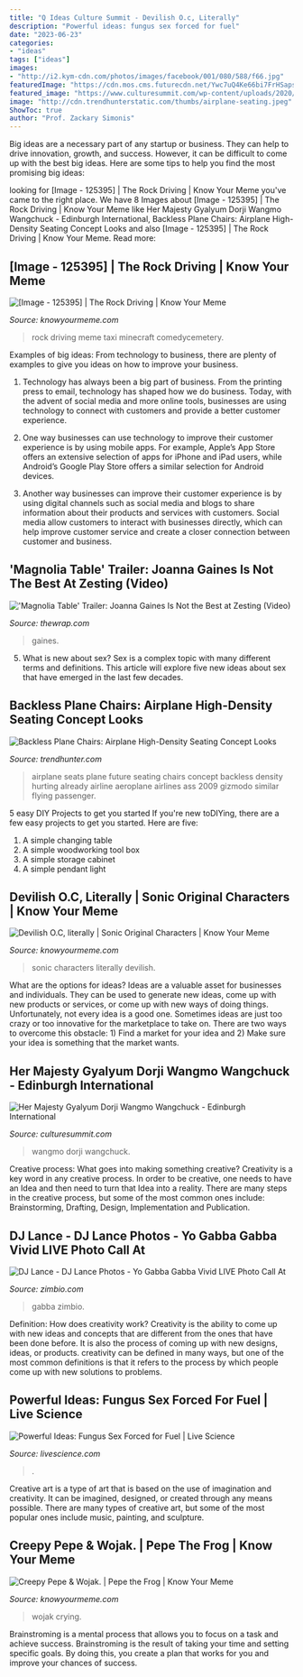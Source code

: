 ```yaml
---
title: "Q Ideas Culture Summit - Devilish O.c, Literally"
description: "Powerful ideas: fungus sex forced for fuel"
date: "2023-06-23"
categories:
- "ideas"
tags: ["ideas"]
images:
- "http://i2.kym-cdn.com/photos/images/facebook/001/080/588/f66.jpg"
featuredImage: "https://cdn.mos.cms.futurecdn.net/Ywc7uQ4Ke66bi7FrHSapsj-1200-80.jpg"
featured_image: "https://www.culturesummit.com/wp-content/uploads/2020/08/HMQM-Photograph.jpeg"
image: "http://cdn.trendhunterstatic.com/thumbs/airplane-seating.jpeg"
ShowToc: true
author: "Prof. Zackary Simonis"
---
```



Big ideas are a necessary part of any startup or business. They can help to drive innovation, growth, and success. However, it can be difficult to come up with the best big ideas. Here are some tips to help you find the most promising big ideas: 

	

		
looking for [Image - 125395] | The Rock Driving | Know Your Meme you've came to the right place. We have 8 Images about [Image - 125395] | The Rock Driving | Know Your Meme like Her Majesty Gyalyum Dorji Wangmo Wangchuck - Edinburgh International, Backless Plane Chairs: Airplane High-Density Seating Concept Looks and also [Image - 125395] | The Rock Driving | Know Your Meme. Read more:
		
    
## [Image - 125395] | The Rock Driving | Know Your Meme

<img loading=lazy src="http://i0.kym-cdn.com/photos/images/facebook/000/125/395/minecab.jpg" onerror="this.onerror=null;this.src='https://tse1.mm.bing.net/th?id=OIP.UWKPsryy7xT7xfWTwL0_YQHaMv&amp;pid=15.1';" alt="[Image - 125395] | The Rock Driving | Know Your Meme">

_Source: knowyourmeme.com_

>rock driving meme taxi minecraft comedycemetery. 

	

Examples of big ideas: From technology to business, there are plenty of examples to give you ideas on how to improve your business.
1. Technology has always been a big part of business. From the printing press to email, technology has shaped how we do business. Today, with the advent of social media and more online tools, businesses are using technology to connect with customers and provide a better customer experience.
2. One way businesses can use technology to improve their customer experience is by using mobile apps. For example, Apple’s App Store offers an extensive selection of apps for iPhone and iPad users, while Android’s Google Play Store offers a similar selection for Android devices.

3. Another way businesses can improve their customer experience is by using digital channels such as social media and blogs to share information about their products and services with customers. Social media allow customers to interact with businesses directly, which can help improve customer service and create a closer connection between customer and business.


    
## &#039;Magnolia Table&#039; Trailer: Joanna Gaines Is Not The Best At Zesting (Video)

<img loading=lazy src="https://www.thewrap.com/wp-content/uploads/2020/12/Magnolia-Table-with-Joanna-Gaines.jpg" onerror="this.onerror=null;this.src='https://tse2.mm.bing.net/th?id=OIP.Fz0vcIgozMhIvXP_H6YDywHaE8&amp;pid=15.1';" alt="&#039;Magnolia Table&#039; Trailer: Joanna Gaines Is Not the Best at Zesting (Video)">

_Source: thewrap.com_

>gaines. 

	

5. What is new about sex?
Sex is a complex topic with many different terms and definitions. This article will explore five new ideas about sex that have emerged in the last few decades.

    
## Backless Plane Chairs: Airplane High-Density Seating Concept Looks

<img loading=lazy src="http://cdn.trendhunterstatic.com/thumbs/airplane-seating.jpeg" onerror="this.onerror=null;this.src='https://tse4.mm.bing.net/th?id=OIP.V7thQJtMUQR9nCK3PwNBZwHaE7&amp;pid=15.1';" alt="Backless Plane Chairs: Airplane High-Density Seating Concept Looks">

_Source: trendhunter.com_

>airplane seats plane future seating chairs concept backless density hurting already airline aeroplane airlines ass 2009 gizmodo similar flying passenger. 

	

5 easy DIY Projects to get you started
If you're new toDIYing, there are a few easy projects to get you started. Here are five: 
1. A simple changing table 
2. A simple woodworking tool box 
3. A simple storage cabinet 
4. A simple pendant light 

    
## Devilish O.C, Literally | Sonic Original Characters | Know Your Meme

<img loading=lazy src="http://i2.kym-cdn.com/photos/images/facebook/001/080/588/f66.jpg" onerror="this.onerror=null;this.src='https://tse4.mm.bing.net/th?id=OIP.5izeauljzj7VqSJNJ8hQ7gHaLw&amp;pid=15.1';" alt="Devilish O.C, literally | Sonic Original Characters | Know Your Meme">

_Source: knowyourmeme.com_

>sonic characters literally devilish. 

	

What are the options for ideas?
Ideas are a valuable asset for businesses and individuals. They can be used to generate new ideas, come up with new products or services, or come up with new ways of doing things. Unfortunately, not every idea is a good one. Sometimes ideas are just too crazy or too innovative for the marketplace to take on. There are two ways to overcome this obstacle: 1) Find a market for your idea and 2) Make sure your idea is something that the market wants.

    
## Her Majesty Gyalyum Dorji Wangmo Wangchuck - Edinburgh International

<img loading=lazy src="https://www.culturesummit.com/wp-content/uploads/2020/08/HMQM-Photograph.jpeg" onerror="this.onerror=null;this.src='https://tse1.mm.bing.net/th?id=OIP.5rMoFVw4ADu5b065Ymk7gAHaKQ&amp;pid=15.1';" alt="Her Majesty Gyalyum Dorji Wangmo Wangchuck - Edinburgh International">

_Source: culturesummit.com_

>wangmo dorji wangchuck. 

	

Creative process: What goes into making something creative?
Creativity is a key word in any creative process. In order to be creative, one needs to have an Idea and then need to turn that Idea into a reality. There are many steps in the creative process, but some of the most common ones include: Brainstorming, Drafting, Design, Implementation and Publication.

    
## DJ Lance - DJ Lance Photos - Yo Gabba Gabba Vivid LIVE Photo Call At

<img loading=lazy src="https://www2.pictures.zimbio.com/gi/Yo+Gabba+Gabba+Vivid+LIVE+Photo+Call+Sydney+ysuVJcoSJrLx.jpg" onerror="this.onerror=null;this.src='https://tse4.mm.bing.net/th?id=OIP.BzBGDbLBMguGRRaro0INVwHaE8&amp;pid=15.1';" alt="DJ Lance - DJ Lance Photos - Yo Gabba Gabba Vivid LIVE Photo Call At">

_Source: zimbio.com_

>gabba zimbio. 

	

Definition: How does creativity work?
Creativity is the ability to come up with new ideas and concepts that are different from the ones that have been done before. It is also the process of coming up with new designs, ideas, or products. creativity can be defined in many ways, but one of the most common definitions is that it refers to the process by which people come up with new solutions to problems.

    
## Powerful Ideas: Fungus Sex Forced For Fuel | Live Science

<img loading=lazy src="https://cdn.mos.cms.futurecdn.net/Ywc7uQ4Ke66bi7FrHSapsj-1200-80.jpg" onerror="this.onerror=null;this.src='https://tse4.mm.bing.net/th?id=OIP.LxeJqnGJOZ0DhWW5NzfJggHaJi&amp;pid=15.1';" alt="Powerful Ideas: Fungus Sex Forced for Fuel | Live Science">

_Source: livescience.com_

>. 

	

Creative art is a type of art that is based on the use of imagination and creativity. It can be imagined, designed, or created through any means possible. There are many types of creative art, but some of the most popular ones include music, painting, and sculpture.

    
## Creepy Pepe &amp; Wojak. | Pepe The Frog | Know Your Meme

<img loading=lazy src="http://i2.kym-cdn.com/photos/images/facebook/001/176/906/42e.jpg" onerror="this.onerror=null;this.src='https://tse2.mm.bing.net/th?id=OIP.9AQVEB7wpk5K0HG9h39nOwHaKW&amp;pid=15.1';" alt="Creepy Pepe &amp; Wojak. | Pepe the Frog | Know Your Meme">

_Source: knowyourmeme.com_

>wojak crying. 

	

Brainstroming is a mental process that allows you to focus on a task and achieve success. Brainstroming is the result of taking your time and setting specific goals. By doing this, you create a plan that works for you and improve your chances of success.

